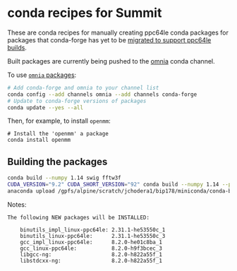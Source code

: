 # conda recipes for Summit

These are conda recipes for manually creating ppc64le conda packages for packages that conda-forge has yet to be [migrated to support ppc64le builds](https://github.com/regro/cf-scripts/pull/444).

Built packages are currently being pushed to the [omnia](https://anaconda.org/omnia) conda channel.

To use [`omnia` packages](http://www.omnia.md/install/):
```bash
# Add conda-forge and omnia to your channel list
conda config --add channels omnia --add channels conda-forge
# Update to conda-forge versions of packages
conda update --yes --all
```
Then, for example, to install `openmm`:
```
# Install the 'openmm' a package
conda install openmm
```


## Building the packages
```bash
conda build --numpy 1.14 swig fftw3f
CUDA_VERSION="9.2" CUDA_SHORT_VERSION="92" conda build --numpy 1.14 --python 3.6 openmm
anaconda upload /gpfs/alpine/scratch/jchodera1/bip178/miniconda/conda-bld/linux-ppc64le/openmm-*
```


Notes:
```
The following NEW packages will be INSTALLED:

    binutils_impl_linux-ppc64le: 2.31.1-he53550c_1
    binutils_linux-ppc64le:      2.31.1-he53550c_3
    gcc_impl_linux-ppc64le:      8.2.0-he01c8ba_1 
    gcc_linux-ppc64le:           8.2.0-h9f3bcec_3 
    libgcc-ng:                   8.2.0-h822a55f_1 
    libstdcxx-ng:                8.2.0-h822a55f_1 
```